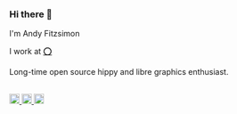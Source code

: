 ### Hi there 👋

I'm Andy Fitzsimon

I work at <a href="https://outfit.io">⭕</a>

Long-time open source hippy and libre graphics enthusiast.


<br/>
<a href="https://twitter.com/andyfitz">
  <img width="18px" src="https://cdn.jsdelivr.net/npm/simple-icons@v3/icons/twitter.svg" />
</a>
<a href="https://www.linkedin.com/in/andyfitz/">
  <img   width="18px" src="https://cdn.jsdelivr.net/npm/simple-icons@v3/icons/linkedin.svg" />
</a>
<a href="https://www.instagram.com/andyfitz/">
  <img width="18px" src="https://cdn.jsdelivr.net/npm/simple-icons@v3/icons/instagram.svg" />
</a>

